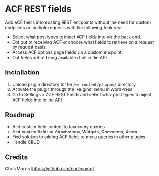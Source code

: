 # ACF REST fields

Add ACF fields into existing REST endpoints without the need for custom endpoints or multiple requests with the following features:

* Select what post types to inject ACF fields into via the back end.
* Opt out of receiving ACF or choose what fields to retrieve on a request by request basis.
* Access ACF options page fields via a custom endpoint.
* Opt fields out of being available at all in the API.

## Installation

1. Upload plugin directory to the `/wp-content/plugins/` directory
2. Activate the plugin through the 'Plugins' menu in WordPress
3. Go to Settings > ACF REST Fields and select what post types to inject ACF fields into in the API


## Roadmap
* Add custom field content to taxonomy queries
* Add custom fields to Attachments, Widgets, Comments, Users
* Find solution to adding ACF fields to menu queries in other plugins
* Handle CRUD

## Credits

Chris Morris [https://github.com/codecomp]
